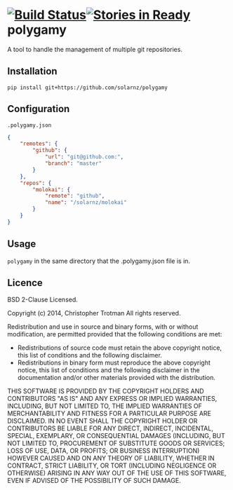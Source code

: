 [![Build Status](https://travis-ci.org/solarnz/polygamy.png?branch=master)](https://travis-ci.org/solarnz/polygamy)[![Stories in Ready](http://badge.waffle.io/solarnz/polygamy.png)](http://waffle.io/solarnz/polygamy)  
polygamy
====

A tool to handle the management of multiple git repositories.

Installation
------------
`pip install git+https://github.com/solarnz/polygamy`

Configuration
-------------
`.polygamy.json`
```json
{
    "remotes": {
        "github": {
            "url": "git@github.com:",
            "branch": "master"
        }
    },
    "repos": {
        "molokai": {
            "remote": "github",
            "name": "/solarnz/molokai"
        }
    }
}
```
Usage
-----
`polygamy` in the same directory that the .polygamy.json file is in.

Licence
-------

BSD 2-Clause Licensed.


Copyright (c) 2014, Christopher Trotman
All rights reserved.

Redistribution and use in source and binary forms, with or without
modification, are permitted provided that the following conditions are met:

- Redistributions of source code must retain the above copyright notice, this
  list of conditions and the following disclaimer.
- Redistributions in binary form must reproduce the above copyright notice,
  this list of conditions and the following disclaimer in the documentation
  and/or other materials provided with the distribution.

THIS SOFTWARE IS PROVIDED BY THE COPYRIGHT HOLDERS AND CONTRIBUTORS "AS IS" AND
ANY EXPRESS OR IMPLIED WARRANTIES, INCLUDING, BUT NOT LIMITED TO, THE IMPLIED
WARRANTIES OF MERCHANTABILITY AND FITNESS FOR A PARTICULAR PURPOSE ARE
DISCLAIMED. IN NO EVENT SHALL THE COPYRIGHT HOLDER OR CONTRIBUTORS BE LIABLE
FOR ANY DIRECT, INDIRECT, INCIDENTAL, SPECIAL, EXEMPLARY, OR CONSEQUENTIAL
DAMAGES (INCLUDING, BUT NOT LIMITED TO, PROCUREMENT OF SUBSTITUTE GOODS OR
SERVICES; LOSS OF USE, DATA, OR PROFITS; OR BUSINESS INTERRUPTION) HOWEVER
CAUSED AND ON ANY THEORY OF LIABILITY, WHETHER IN CONTRACT, STRICT LIABILITY,
OR TORT (INCLUDING NEGLIGENCE OR OTHERWISE) ARISING IN ANY WAY OUT OF THE USE
OF THIS SOFTWARE, EVEN IF ADVISED OF THE POSSIBILITY OF SUCH DAMAGE.
